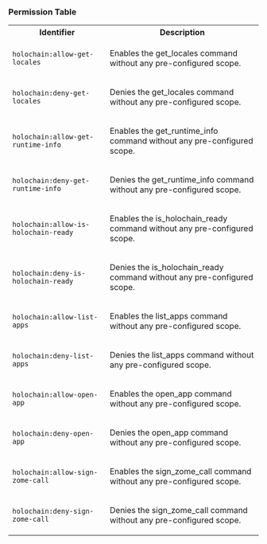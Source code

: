 
### Permission Table 

<table>
<tr>
<th>Identifier</th>
<th>Description</th>
</tr>


<tr>
<td>

`holochain:allow-get-locales`

</td>
<td>

Enables the get_locales command without any pre-configured scope.

</td>
</tr>

<tr>
<td>

`holochain:deny-get-locales`

</td>
<td>

Denies the get_locales command without any pre-configured scope.

</td>
</tr>

<tr>
<td>

`holochain:allow-get-runtime-info`

</td>
<td>

Enables the get_runtime_info command without any pre-configured scope.

</td>
</tr>

<tr>
<td>

`holochain:deny-get-runtime-info`

</td>
<td>

Denies the get_runtime_info command without any pre-configured scope.

</td>
</tr>

<tr>
<td>

`holochain:allow-is-holochain-ready`

</td>
<td>

Enables the is_holochain_ready command without any pre-configured scope.

</td>
</tr>

<tr>
<td>

`holochain:deny-is-holochain-ready`

</td>
<td>

Denies the is_holochain_ready command without any pre-configured scope.

</td>
</tr>

<tr>
<td>

`holochain:allow-list-apps`

</td>
<td>

Enables the list_apps command without any pre-configured scope.

</td>
</tr>

<tr>
<td>

`holochain:deny-list-apps`

</td>
<td>

Denies the list_apps command without any pre-configured scope.

</td>
</tr>

<tr>
<td>

`holochain:allow-open-app`

</td>
<td>

Enables the open_app command without any pre-configured scope.

</td>
</tr>

<tr>
<td>

`holochain:deny-open-app`

</td>
<td>

Denies the open_app command without any pre-configured scope.

</td>
</tr>

<tr>
<td>

`holochain:allow-sign-zome-call`

</td>
<td>

Enables the sign_zome_call command without any pre-configured scope.

</td>
</tr>

<tr>
<td>

`holochain:deny-sign-zome-call`

</td>
<td>

Denies the sign_zome_call command without any pre-configured scope.

</td>
</tr>
</table>
